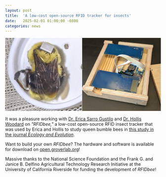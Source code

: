 ```yaml
---
layout: post
title:  'A low-cost open-source RFID tracker for insects'
date:   2025-02-01 01:00:00 -0800
categories: news
---
```


![](/assets/rfidbee.jpg) 

It was a pleasure working with [Dr. Erica Sarro Gustilo](https://brosilab.org/people/erica-gustilo/) and [Dr. Hollis Woodard](http://www.woodardlab.com) on *"RFIDbee,"* a low-cost open-source RFID insect tracker that was used by Erica and Hollis to study queen bumble bees in [this study in the journal *Ecology and Evolution*](https://onlinelibrary.wiley.com/doi/10.1002/ece3.71016).

Want to build your own *RFIDbee*?  The hardware and software is available for download on [open.groverlab.org](https://open.groverlab.org)!

Massive thanks to the National Science Foundation and the Frank G. and Janice B. Delfino Agricultural Technology Research Initiative at the University of California Riverside for funding the development of *RFIDbee*!